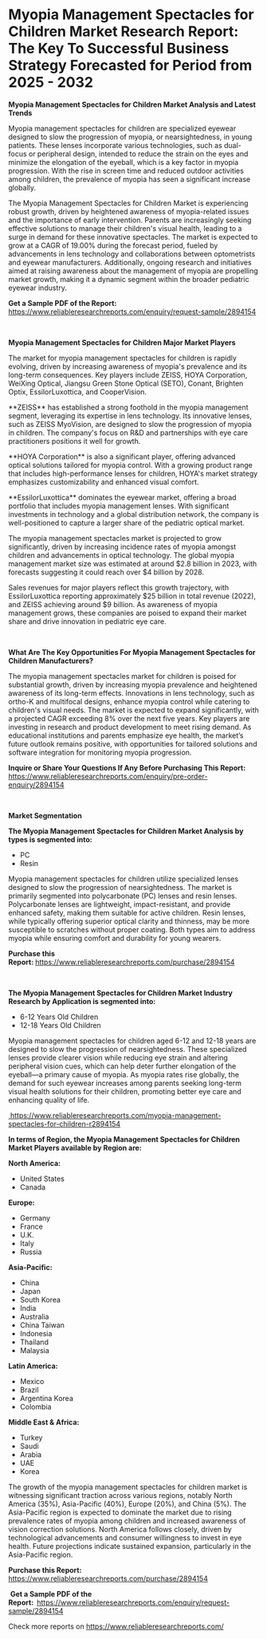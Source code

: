 <p><h1>Myopia Management Spectacles for Children Market Research Report: The Key To Successful Business Strategy Forecasted for Period from 2025 - 2032</h1></p><p><strong>Myopia Management Spectacles for Children Market Analysis and Latest Trends</strong></p>
<p><p>Myopia management spectacles for children are specialized eyewear designed to slow the progression of myopia, or nearsightedness, in young patients. These lenses incorporate various technologies, such as dual-focus or peripheral design, intended to reduce the strain on the eyes and minimize the elongation of the eyeball, which is a key factor in myopia progression. With the rise in screen time and reduced outdoor activities among children, the prevalence of myopia has seen a significant increase globally.</p><p>The Myopia Management Spectacles for Children Market is experiencing robust growth, driven by heightened awareness of myopia-related issues and the importance of early intervention. Parents are increasingly seeking effective solutions to manage their children's visual health, leading to a surge in demand for these innovative spectacles. The market is expected to grow at a CAGR of 19.00% during the forecast period, fueled by advancements in lens technology and collaborations between optometrists and eyewear manufacturers. Additionally, ongoing research and initiatives aimed at raising awareness about the management of myopia are propelling market growth, making it a dynamic segment within the broader pediatric eyewear industry.</p></p>
<p><strong>Get a Sample PDF of the Report:&nbsp;</strong> <a href="https://www.reliableresearchreports.com/enquiry/request-sample/2894154?utm_campaign=2745&utm_medium=2&utm_source=Github&utm_content=ia&utm_term=15032025&utm_id=myopia-management-spectacles-for-children">https://www.reliableresearchreports.com/enquiry/request-sample/2894154</a></p>
<p>&nbsp;</p>
<p><strong>Myopia Management Spectacles for Children Major Market Players</strong></p>
<p><p>The market for myopia management spectacles for children is rapidly evolving, driven by increasing awareness of myopia's prevalence and its long-term consequences. Key players include ZEISS, HOYA Corporation, WeiXing Optical, Jiangsu Green Stone Optical (SETO), Conant, Brighten Optix, EssilorLuxottica, and CooperVision.</p><p>**ZEISS** has established a strong foothold in the myopia management segment, leveraging its expertise in lens technology. Its innovative lenses, such as ZEISS MyoVision, are designed to slow the progression of myopia in children. The company's focus on R&D and partnerships with eye care practitioners positions it well for growth.</p><p>**HOYA Corporation** is also a significant player, offering advanced optical solutions tailored for myopia control. With a growing product range that includes high-performance lenses for children, HOYA's market strategy emphasizes customizability and enhanced visual comfort.</p><p>**EssilorLuxottica** dominates the eyewear market, offering a broad portfolio that includes myopia management lenses. With significant investments in technology and a global distribution network, the company is well-positioned to capture a larger share of the pediatric optical market.</p><p>The myopia management spectacles market is projected to grow significantly, driven by increasing incidence rates of myopia amongst children and advancements in optical technology. The global myopia management market size was estimated at around $2.8 billion in 2023, with forecasts suggesting it could reach over $4 billion by 2028.</p><p>Sales revenues for major players reflect this growth trajectory, with EssilorLuxottica reporting approximately $25 billion in total revenue (2022), and ZEISS achieving around $9 billion. As awareness of myopia management grows, these companies are poised to expand their market share and drive innovation in pediatric eye care.</p></p>
<p>&nbsp;</p>
<p><strong>What Are The Key Opportunities For Myopia Management Spectacles for Children Manufacturers?</strong></p>
<p><p>The myopia management spectacles market for children is poised for substantial growth, driven by increasing myopia prevalence and heightened awareness of its long-term effects. Innovations in lens technology, such as ortho-K and multifocal designs, enhance myopia control while catering to children's visual needs. The market is expected to expand significantly, with a projected CAGR exceeding 8% over the next five years. Key players are investing in research and product development to meet rising demand. As educational institutions and parents emphasize eye health, the market’s future outlook remains positive, with opportunities for tailored solutions and software integration for monitoring myopia progression.</p></p>
<p><strong>Inquire or Share Your Questions If Any Before Purchasing This Report:</strong> <a href="https://www.reliableresearchreports.com/enquiry/pre-order-enquiry/2894154?utm_campaign=2745&utm_medium=2&utm_source=Github&utm_content=ia&utm_term=15032025&utm_id=myopia-management-spectacles-for-children">https://www.reliableresearchreports.com/enquiry/pre-order-enquiry/2894154</a></p>
<p>&nbsp;</p>
<p><strong>Market Segmentation</strong></p>
<p><strong>The Myopia Management Spectacles for Children Market Analysis by types is segmented into:</strong></p>
<p><ul><li>PC</li><li>Resin</li></ul></p>
<p><p>Myopia management spectacles for children utilize specialized lenses designed to slow the progression of nearsightedness. The market is primarily segmented into polycarbonate (PC) lenses and resin lenses. Polycarbonate lenses are lightweight, impact-resistant, and provide enhanced safety, making them suitable for active children. Resin lenses, while typically offering superior optical clarity and thinness, may be more susceptible to scratches without proper coating. Both types aim to address myopia while ensuring comfort and durability for young wearers.</p></p>
<p><strong>Purchase this Report:&nbsp;</strong><a href="https://www.reliableresearchreports.com/purchase/2894154?utm_campaign=2745&utm_medium=2&utm_source=Github&utm_content=ia&utm_term=15032025&utm_id=myopia-management-spectacles-for-children">https://www.reliableresearchreports.com/purchase/2894154</a></p>
<p>&nbsp;</p>
<p><strong>The Myopia Management Spectacles for Children Market Industry Research by Application is segmented into:</strong></p>
<p><ul><li>6-12 Years Old Children</li><li>12-18 Years Old Children</li></ul></p>
<p><p>Myopia management spectacles for children aged 6-12 and 12-18 years are designed to slow the progression of nearsightedness. These specialized lenses provide clearer vision while reducing eye strain and altering peripheral vision cues, which can help deter further elongation of the eyeball—a primary cause of myopia. As myopia rates rise globally, the demand for such eyewear increases among parents seeking long-term visual health solutions for their children, promoting better eye care and enhancing quality of life.</p></p>
<p><a href="https://www.reliableresearchreports.com/myopia-management-spectacles-for-children-r2894154?utm_campaign=2745&utm_medium=2&utm_source=Github&utm_content=ia&utm_term=15032025&utm_id=myopia-management-spectacles-for-children">&nbsp;https://www.reliableresearchreports.com/myopia-management-spectacles-for-children-r2894154</a></p>
<p><strong>In terms of Region, the Myopia Management Spectacles for Children Market Players available by Region are:</strong></p>
<p>
    <p> <strong> North America: </strong>
        <ul>
            <li>United States</li>
            <li>Canada</li>
        </ul>
        </p> 
    <p> <strong> Europe: </strong>
        <ul>
            <li>Germany</li>
            <li>France</li>
            <li>U.K.</li>
            <li>Italy</li>
            <li>Russia</li>
        </ul>
        </p> 
    <p> <strong> Asia-Pacific: </strong>
        <ul>
            <li>China</li>
            <li>Japan</li>
            <li>South Korea</li>
            <li>India</li>
            <li>Australia</li>
            <li>China Taiwan</li>
            <li>Indonesia</li>
            <li>Thailand</li>
            <li>Malaysia</li>
        </ul>
        </p> 
    <p> <strong> Latin America: </strong>
        <ul>
            <li>Mexico</li>
            <li>Brazil</li>
            <li>Argentina Korea</li>
            <li>Colombia</li>
        </ul>
        </p> 
    <p> <strong> Middle East & Africa: </strong>
        <ul>
            <li>Turkey</li>
            <li>Saudi</li>
            <li>Arabia</li>
            <li>UAE</li>
            <li>Korea</li>
        </ul>
    </p>
    </p>
<p><p>The growth of the myopia management spectacles for children market is witnessing significant traction across various regions, notably North America (35%), Asia-Pacific (40%), Europe (20%), and China (5%). The Asia-Pacific region is expected to dominate the market due to rising prevalence rates of myopia among children and increased awareness of vision correction solutions. North America follows closely, driven by technological advancements and consumer willingness to invest in eye health. Future projections indicate sustained expansion, particularly in the Asia-Pacific region.</p></p>
<p><strong>Purchase this Report: </strong><a href="https://www.reliableresearchreports.com/purchase/2894154?utm_campaign=2745&utm_medium=2&utm_source=Github&utm_content=ia&utm_term=15032025&utm_id=myopia-management-spectacles-for-children">https://www.reliableresearchreports.com/purchase/2894154</a></p>
<p>&nbsp;<strong>Get a Sample PDF of the Report:&nbsp;&nbsp;</strong><a href="https://www.reliableresearchreports.com/enquiry/request-sample/2894154?utm_campaign=2745&utm_medium=2&utm_source=Github&utm_content=ia&utm_term=15032025&utm_id=myopia-management-spectacles-for-children">https://www.reliableresearchreports.com/enquiry/request-sample/2894154</a></p>
<p><strong></strong></p>
<p>Check more reports on <a href="https://www.reliableresearchreports.com/?utm_campaign=2745&utm_medium=2&utm_source=Github&utm_content=ia&utm_term=15032025&utm_id=myopia-management-spectacles-for-children">https://www.reliableresearchreports.com/</a></p>